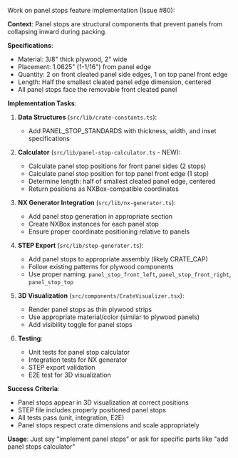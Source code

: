 Work on panel stops feature implementation (Issue #80):

**Context**: Panel stops are structural components that prevent panels from collapsing inward during packing.

**Specifications**:
- Material: 3/8" thick plywood, 2" wide
- Placement: 1.0625" (1-1/16") from panel edge
- Quantity: 2 on front cleated panel side edges, 1 on top panel front edge
- Length: Half the smallest cleated panel edge dimension, centered
- All panel stops face the removable front cleated panel

**Implementation Tasks**:

1. **Data Structures** (`src/lib/crate-constants.ts`):
   - Add PANEL_STOP_STANDARDS with thickness, width, and inset specifications

2. **Calculator** (`src/lib/panel-stop-calculator.ts` - NEW):
   - Calculate panel stop positions for front panel sides (2 stops)
   - Calculate panel stop position for top panel front edge (1 stop)
   - Determine length: half of smallest cleated panel edge, centered
   - Return positions as NXBox-compatible coordinates

3. **NX Generator Integration** (`src/lib/nx-generator.ts`):
   - Add panel stop generation in appropriate section
   - Create NXBox instances for each panel stop
   - Ensure proper coordinate positioning relative to panels

4. **STEP Export** (`src/lib/step-generator.ts`):
   - Add panel stops to appropriate assembly (likely CRATE_CAP)
   - Follow existing patterns for plywood components
   - Use proper naming: `panel_stop_front_left`, `panel_stop_front_right`, `panel_stop_top`

5. **3D Visualization** (`src/components/CrateVisualizer.tsx`):
   - Render panel stops as thin plywood strips
   - Use appropriate material/color (similar to plywood panels)
   - Add visibility toggle for panel stops

6. **Testing**:
   - Unit tests for panel stop calculator
   - Integration tests for NX generator
   - STEP export validation
   - E2E test for 3D visualization

**Success Criteria**:
- Panel stops appear in 3D visualization at correct positions
- STEP file includes properly positioned panel stops
- All tests pass (unit, integration, E2E)
- Panel stops respect crate dimensions and scale appropriately

**Usage**: Just say "implement panel stops" or ask for specific parts like "add panel stops calculator"
